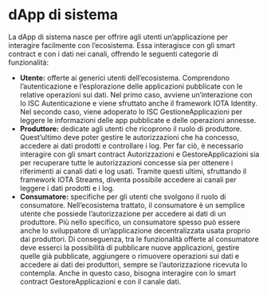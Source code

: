 # dApp di sistema
La dApp di sistema nasce per offrire agli utenti un’applicazione per interagire facilmente con l’ecosistema. Essa interagisce con gli smart contract e con i dati nei canali, offrendo le seguenti categorie di funzionalità:
- <strong>Utente:</strong> offerte ai generici utenti dell’ecosistema. Comprendono l’autenticazione e l’esplorazione delle applicazioni pubblicate con le relative operazioni sui dati. Nel primo caso, avviene un’interazione con lo ISC Autenticazione e viene sfruttato anche il framework IOTA Identity. Nel secondo caso, viene adoperato lo ISC GestioneApplicazioni per leggere le informazioni delle app pubblicate e delle operazioni annesse.
- <strong>Produttore:</strong> dedicate agli utenti che ricoprono il ruolo di produttore. Quest’ultimo deve poter gestire le autorizzazioni che ha concesso, accedere ai dati prodotti e controllare i log. Per far ciò, è necessario interagire con gli smart contract Autorizzazioni e GestoreApplicazioni sia per recuperare tutte le autorizzazioni concesse sia per ottenere i riferimenti ai canali dati e log usati. Tramite questi ultimi, sfruttando il framework IOTA Streams, diventa possibile accedere ai canali per leggere i dati prodotti e i log.
- <strong>Consumatore:</strong> specifiche per gli utenti che svolgono il ruolo di consumatore. Nell’ecosistema trattato, il consumatore è un semplice utente che possiede l’autorizzazione per accedere ai dati di un produttore. Più nello specifico, un consumatore spesso può essere anche lo sviluppatore di un’applicazione decentralizzata usata proprio dai produttori. Di conseguenza, tra le funzionalità offerte al consumatore deve esserci la possibilità di pubblicare nuove applicazioni, gestire quelle già pubblicate, aggiungere o rimuovere operazioni sui dati e accedere ai dati dei produttori, sempre se l’autorizzazione ricevuta lo contempla. Anche in questo caso, bisogna interagire con lo smart contract GestoreApplicazioni e con il canale dati.
